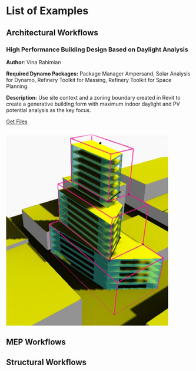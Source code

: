 # List of Examples

## Architectural Workflows

### High Performance Building Design Based on Daylight Analysis

**Author**: Vina Rahimian

**Required Dynamo Packages:** Package Manager Ampersand, Solar Analysis for Dynamo, Refinery Toolkit for Massing, Refinery Toolkit for Space Planning.

**Description:** Use site context and a zoning boundary created in Revit to create a generative building form with maximum indoor daylight and PV potential analysis as the key focus.

[Get Files](../../)

![](../../.gitbook/assets/image%20%283%29.png)

## MEP Workflows

## Structural Workflows

